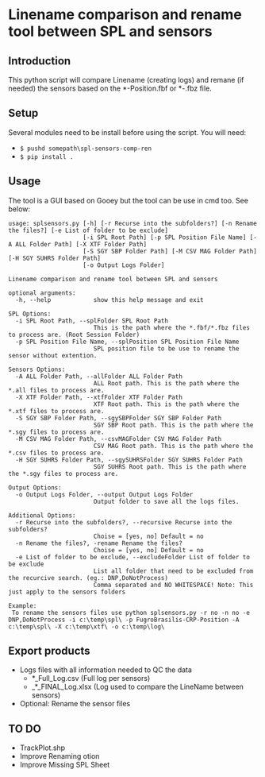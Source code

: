 # Linename comparison and rename tool between SPL and sensors

## Introduction

This python script will compare Linename (creating logs) and remane (if needed) the sensors based on the *-Position.fbf or *-.fbz file.

## Setup

Several modules need to be install before using the script. You will need:

+ `$ pushd somepath\spl-sensors-comp-ren`
+ `$ pip install .`

## Usage

The tool is a GUI based on Gooey but the tool can be use in cmd too. See below:

```
usage: splsensors.py [-h] [-r Recurse into the subfolders?] [-n Rename the files?] [-e List of folder to be exclude]
                     [-i SPL Root Path] [-p SPL Position File Name] [-A ALL Folder Path] [-X XTF Folder Path]
                     [-S SGY SBP Folder Path] [-M CSV MAG Folder Path] [-H SGY SUHRS Folder Path]
                     [-o Output Logs Folder]

Linename comparison and rename tool between SPL and sensors

optional arguments:
  -h, --help            show this help message and exit

SPL Options:
  -i SPL Root Path, --splFolder SPL Root Path
                        This is the path where the *.fbf/*.fbz files to process are. (Root Session Folder)
  -p SPL Position File Name, --splPosition SPL Position File Name
                        SPL position file to be use to rename the sensor without extention.

Sensors Options:
  -A ALL Folder Path, --allFolder ALL Folder Path
                        ALL Root path. This is the path where the *.all files to process are.
  -X XTF Folder Path, --xtfFolder XTF Folder Path
                        XTF Root path. This is the path where the *.xtf files to process are.
  -S SGY SBP Folder Path, --sgySBPFolder SGY SBP Folder Path
                        SGY SBP Root path. This is the path where the *.sgy files to process are.
  -M CSV MAG Folder Path, --csvMAGFolder CSV MAG Folder Path
                        CSV MAG Root path. This is the path where the *.csv files to process are.
  -H SGY SUHRS Folder Path, --sgySUHRSFolder SGY SUHRS Folder Path
                        SGY SUHRS Root path. This is the path where the *.sgy files to process are.

Output Options:
  -o Output Logs Folder, --output Output Logs Folder
                        Output folder to save all the logs files.

Additional Options:
  -r Recurse into the subfolders?, --recursive Recurse into the subfolders?
                        Choise = [yes, no] Default = no
  -n Rename the files?, -rename Rename the files?
                        Choise = [yes, no] Default = no
  -e List of folder to be exclude, --excludeFolder List of folder to be exclude
                        List all folder that need to be excluded from the recurcive search. (eg.: DNP,DoNotProcess)
                        Comma separated and NO WHITESPACE! Note: This just apply to the sensors folders

Example:
 To rename the sensors files use python splsensors.py -r no -n no -e DNP,DoNotProcess -i c:\temp\spl\ -p FugroBrasilis-CRP-Position -A c:\temp\spl\ -X c:\temp\xtf\ -o c:\temp\log\
```

## Export products

+ Logs files with all information needed to QC the data
  + *_Full_Log.csv (Full log per sensors)
  + _*_FINAL_Log.xlsx (Log used to compare the LineName between sensors)
+ Optional: Rename the sensor files

## TO DO

+ TrackPlot.shp
+ Improve Renaming otion
+ Improve Missing SPL Sheet
